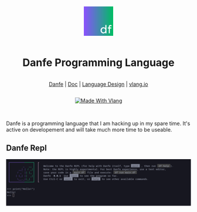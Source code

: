 <div align="center" style="display:grid;place-items:center;">
<p>
    <a href="/" target="_blank"><img width="80" src="./assets/df.png" alt="V logo"></a>
</p>
<h1>Danfe Programming Language</h1>

[Danfe](/)
| [Doc](/doc)
| [Language Design](#compiler-design)
| [vlang.io](https://vlang.io)

</div>

<div align="center" style="display:grid;place-items:center;">

[![Made With Vlang](https://img.shields.io/badge/made%20using-vlang-blue?style=for-the-badge&logo=v)](https://vlang.io)

</div>

<br>

Danfe is a programming language that I am hacking up in my spare time. It's active on developement and will take much more time to be useable.

## Danfe Repl

<img style="width: 600px" src="./assets/danfe_repl.png">